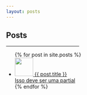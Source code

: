 ```yaml
---
layout: posts
---
```


<!-- Posts Section -->
<div class="w3-content w3-justify w3-text-grey w3-padding-64" id="posts">
  <h2 class="w3-text-orange">Posts</h2>
  <hr style="width:200px" class="w3-opacity">
  <div class="w3-third">
    <ul class="w3-ul w3-hoverable">
      {% for post in site.posts %}
        <a href="{{ post.url }}">
          <li class="w3-padding-16">
            <img src="{{ post.related_image }}" class="w3-left w3-margin-right" style="width:50px">
            <span class="w3-large">{{ post.title }}</span><br>
            <span>Isso deve ser uma partial</span>
          </li>
        </a>
      {% endfor %}
    </ul>
  </div>
</div>
